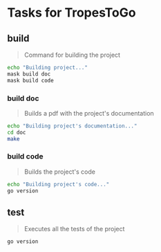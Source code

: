 # Tasks for TropesToGo

## build
> Command for building the project
~~~sh
echo "Building project..."
mask build doc
mask build code
~~~

### build doc
> Builds a pdf with the project's documentation
~~~sh
echo "Building project's documentation..."
cd doc
make
~~~

### build code
> Builds the project's code
~~~sh
echo "Building project's code..."
go version
~~~

## test
> Executes all the tests of the project
~~~sh
go version
~~~